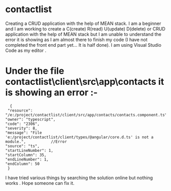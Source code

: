 # contactlist
Creating a CRUD application with the help of MEAN stack.
I am a beginner and I am working to create a C(create) R(read) U(update) D(delete) or CRUD application with the help of MEAN stack but I am unable to understand the error it is showing as I am almost there to finish my code (I have not completed the front end part yet... It is half done). 
I am using Visual Studio Code as my editor . 

# Under the file contactlist\client\src\app\contacts it is showing an error :-
      {
	 "resource": "/e:/project/contactlist/client/src/app/contacts/contacts.component.ts",
	"owner": "typescript",
	"code": "2306",
	"severity": 8,
	"message": "File 'e:/project/contactlist/client/types/@angular/core.d.ts' is not a module.",           //Error 
	"source": "ts",
	"startLineNumber": 1,
	"startColumn": 35,
	"endLineNumber": 1,
	"endColumn": 50
     }


  I have tried various things by searching the solution online but nothing works . Hope someone can fix it.
 
 
